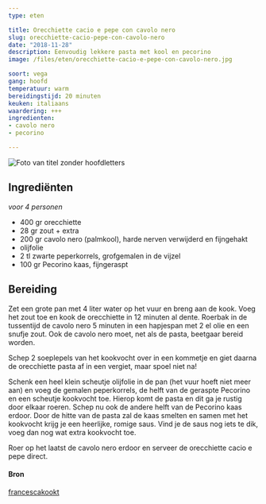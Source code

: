 ```yaml
---
type: eten

title: Orecchiette cacio e pepe con cavolo nero
slug: orecchiette-cacio-pepe-con-cavolo-nero
date: "2018-11-28"
description: Eenvoudig lekkere pasta met kool en pecorino
image: /files/eten/orecchiette-cacio-e-pepe-con-cavolo-nero.jpg

soort: vega
gang: hoofd
temperatuur: warm
bereidingstijd: 20 minuten
keuken: italiaans
waardering: +++
ingredienten:
- cavolo nero
- pecorino

---
```


![Foto van titel zonder hoofdletters](/files/eten/orecchiette-cacio-e-pepe-con-cavolo-nero.jpg)


## Ingrediënten

*voor 4 personen*

* 400 gr orecchiette
* 28 gr zout + extra
* 200 gr cavolo nero (palmkool), harde nerven verwijderd en fijngehakt
* olijfolie
* 2 tl zwarte peperkorrels, grofgemalen in de vijzel
* 100 gr Pecorino kaas, fijngeraspt


## Bereiding

Zet een grote pan met 4 liter water op het vuur en breng aan de kook. Voeg het zout toe en kook de orecchiette in 12 minuten al dente.
Roerbak in de tussentijd de cavolo nero 5 minuten in een hapjespan met 2 el olie en een snufje zout. Ook de cavolo nero moet, net als de pasta, beetgaar bereid worden.

Schep 2 soeplepels van het kookvocht over in een kommetje en giet daarna de orecchiette pasta af in een vergiet, maar spoel niet na!

Schenk een heel klein scheutje olijfolie in de pan (het vuur hoeft niet meer aan) en voeg de gemalen peperkorrels, de helft van de geraspte Pecorino en een scheutje kookvocht toe. Hierop komt de pasta en dit ga je rustig door elkaar roeren. Schep nu ook de andere helft van de Pecorino kaas erdoor. Door de hitte van de pasta zal de kaas smelten en samen met het kookvocht krijg je een heerlijke, romige saus. Vind je de saus nog iets te dik, voeg dan nog wat extra kookvocht toe.

Roer op het laatst de cavolo nero erdoor en serveer de orecchiette cacio e pepe direct.

#### Bron

[francescakookt](https://www.francescakookt.nl)
